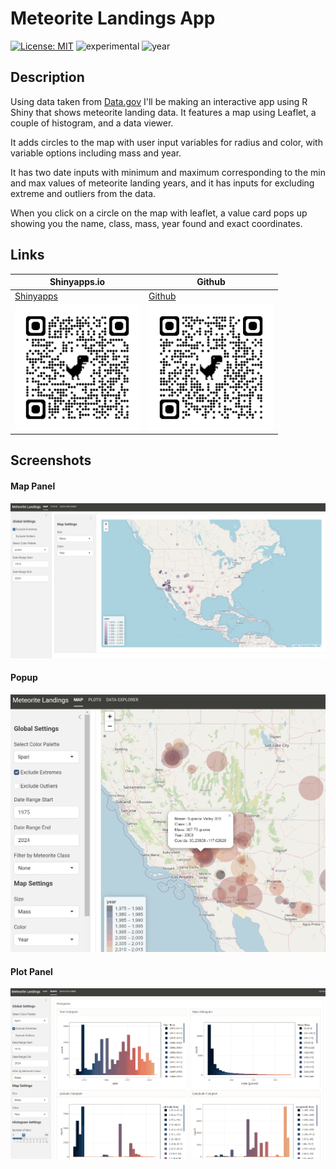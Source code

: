 # Meteorite Landings App
[![License: MIT](https://img.shields.io/badge/License-MIT-lightgrey.svg)](https://opensource.org/license/mit)
![experimental](https://img.shields.io/badge/lifecycle-maturing-lightblue)
![year](https://img.shields.io/badge/year-2024-blue)

## Description

Using data taken from [Data.gov](https://catalog.data.gov/dataset/meteorite-landings) I'll be making an interactive app using R Shiny that shows meteorite landing data. It features a map using Leaflet, a couple of histogram, and a data viewer.

It adds circles to the map with user input variables for radius and color, with variable options including mass and year.

It has two date inputs with minimum and maximum corresponding to the min and max values of meteorite landing years, and it has inputs for excluding extreme and outliers from the data.

When you click on a circle on the map with leaflet, a value card pops up showing you the name, class, mass, year found and exact coordinates.

## Links
| Shinyapps.io | Github|
|---|---|
| [Shinyapps](https://zachpeagler.shinyapps.io/01_meteorites) | [Github](https://github.com/zachpeagler/App-A-Day/tree/main/01_meteorites)|
|<img src="01_qrcode_s.png" alt="sQRcode" height = 200 width = 200/>|<img src="01_qrcode_gh.png" alt="sQRcode" height = 200 width = 200/>|

## Screenshots

#### Map Panel
![App Screenshot](01_screenshot_map.png)

#### Popup
![App Screenshot 3](/Apps/01_meteorites/01_screenshot_popup.png)

#### Plot Panel
![App Screenshot 2](01_screenshot_plots.png)